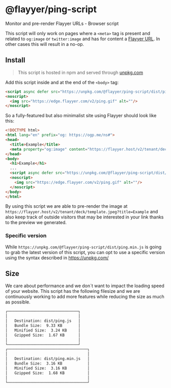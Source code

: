 # @flayyer/ping-script

Monitor and pre-render Flayyer URLs - Browser script

This script will only work on pages where a `<meta>` tag is present and related to `og:image` or `twitter:image` and has for content a [Flayyer URL](https://flayyer.com?ref=github). In other cases this will result in a no-op.

## Install

> This script is hosted in npm and served through [unpkg.com](https://unpkg.com/)

Add this script inside and at the end of the `<body>` tag:

```html
<script async defer src="https://unpkg.com/@flayyer/ping-script/dist/ping.min.js"></script>
<noscript>
  <img src="https://edge.flayyer.com/v2/ping.gif" alt=""/>
</noscript>
```

So a fully-featured but also minimalist site using Flayyer should look like this:

```html
<!DOCTYPE html>
<html lang="en" prefix="og: https://ogp.me/ns#">
<head>
  <title>Example</title>
  <meta property="og:image" content="https://flayyer.host/v2/tenant/deck/template.jpeg?title=Example" />
</head>
<body>
  <h1>Example</h1>
  ...
  <script async defer src="https://unpkg.com/@flayyer/ping-script/dist/ping.min.js"></script>
  <noscript>
    <img src="https://edge.flayyer.com/v2/ping.gif" alt=""/>
  </noscript>
</body>
</html>
```

By using this script we are able to pre-render the image at `https://flayyer.host/v2/tenant/deck/template.jpeg?title=Example` and also keep track of outside visitors that may be interested in your link thanks to the preview we generated.

### Specific version

While `https://unpkg.com/@flayyer/ping-script/dist/ping.min.js` is going to grab the latest version of this script, you can opt to use a specific version using the syntax described in https://unpkg.com/

## Size

We care about performance and we don´t want to impact the loading speed of your website. This script has the following filesize and we are continuously working to add more features while reducing the size as much as possible.

```txt
┌───────────────────────────────┐
│                               │
│   Destination: dist/ping.js   │
│   Bundle Size:  9.33 KB       │
│   Minified Size:  3.24 KB     │
│   Gzipped Size:  1.67 KB      │
│                               │
└───────────────────────────────┘
┌───────────────────────────────────┐
│                                   │
│   Destination: dist/ping.min.js   │
│   Bundle Size:  3.16 KB           │
│   Minified Size:  3.16 KB         │
│   Gzipped Size:  1.68 KB          │
│                                   │
└───────────────────────────────────┘
```

